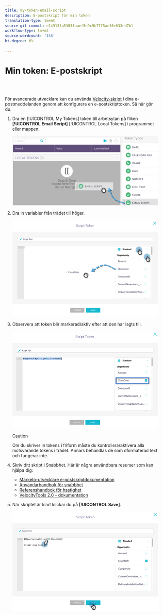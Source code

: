 ```yaml
---
title: my-token-email-script
description: E-postskript för min token
translation-type: tm+mt
source-git-commit: e149133a5383faaef5e9c9b7775ae36e633ed7b1
workflow-type: tm+mt
source-wordcount: '158'
ht-degree: 0%

---
```



# Min token: E-postskript

<br> 

För avancerade utvecklare kan du använda [Velocity-skript](http://velocity.apache.org/engine/1.7/user-guide.html) i dina e-postmeddelanden genom att konfigurera en e-postskripttoken. Så här gör du.

1. Dra en [!UICONTROL My Tokens] token till arbetsytan på fliken **[!UICONTROL Email Script]** [!UICONTROL Local Tokens] i programmet eller mappen.

   ![Bild ett](/help/sky/assets/my-tokens/my-token-email-script/my-token-email-script-1.png)

1. Dra in variabler från trädet till höger.

   ![Bild två](/help/sky/assets/my-tokens/my-token-email-script/my-token-email-script-2.png)

1. Observera att token blir markerad/aktiv efter att den har lagts till.

   ![Bild tre](/help/sky/assets/my-tokens/my-token-email-script/my-token-email-script-3.png)

   >[!CAUTION]
   >
   >Om du skriver in tokens i friform måste du kontrollera/aktivera alla motsvarande tokens i trädet. Annars behandlas de som oformaterad text och fungerar inte.

1. Skriv ditt skript i Snabbhet. Här är några användbara resurser som kan hjälpa dig:

   * [Marketo-utvecklare e-postskriptdokumentation](http://developers.marketo.com/email-scripting/)
   * [Användarhandbok för snabbhet](http://velocity.apache.org/engine/devel/user-guide.html)
   * [Referenshandbok för hastighet](http://velocity.apache.org/engine/devel/vtl-reference-guide.html)
   * [VelocityTools 2.0 - dokumentation](http://velocity.apache.org/tools/releases/2.0/javadoc/index.html)

1. När skriptet är klart klickar du på **[!UICONTROL Save]**.

   ![Bild fyra](/help/sky/assets/my-tokens/my-token-email-script/my-token-email-script-4.png)

